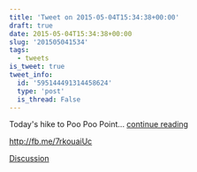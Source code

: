 ```yaml
---
title: 'Tweet on 2015-05-04T15:34:38+00:00'
draft: true
date: 2015-05-04T15:34:38+00:00
slug: '201505041534'
tags:
  - tweets
is_tweet: true
tweet_info:
  id: '595144491314458624'
  type: 'post'
  is_thread: False
---
```




Today's hike to Poo Poo Point... [continue reading](urls[0])

<http://fb.me/7rkouaiUc>

[Discussion](https://x.com/sytelus/status/595144491314458624)
